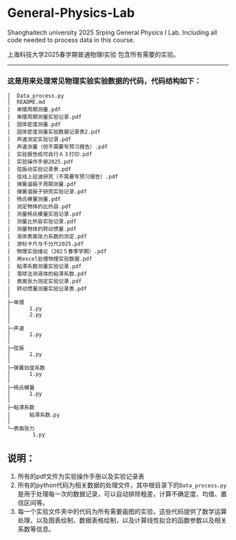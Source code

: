# General-Physics-Lab
Shanghaitech university 2025 Srping General Physics I Lab. Including all code needed to process data in this course.

上海科技大学2025春学期普通物理I实验 包含所有需要的实验。

---



### 这是用来处理常见物理实验实验数据的代码，代码结构如下：

```
│  Data_process.py
│  README.md
│  单摆周期测量.pdf
│  单摆周期测量实验记录.pdf
│  固体密度测量.pdf
│  固体密度测量实验数据记录表2.pdf
│  声速测定实验记录.pdf
│  声速测量（但不需要写预习报告）.pdf
│  实验报告纸可自行Ａ３打印.pdf
│  实验操作手册2025.pdf
│  弦振动实验记录表.pdf
│  弦线上驻波研究（不需要写预习报告）.pdf
│  弹簧谐振子周期测量.pdf
│  弹簧谐振子研究实验记录.pdf
│  杨氏模量测量.pdf
│  测定物体的比热容.pdf
│  测量杨氏模量实验记录.pdf
│  测量比热容实验记录.pdf
│  测量物体的转动惯量.pdf
│  液体表面张力系数的测定.pdf
│  游标卡尺与千分尺2025.pdf
│  物理实验绪论（202５春季学期）.pdf
│  用excel处理物理实验数据.pdf
│  粘滞系数测量实验记录.pdf
│  落球法测液体的粘滞系数.pdf
│  表面张力测定实验记录.pdf
│  转动惯量测量实验记录表.pdf
│
├─单摆
│      1.py
│      2.py
│
├─声速
│      1.py
│
├─弦振
│      1.py
│
├─弹簧劲度系数
│      1.py
│
├─杨氏模量
│      1.py
│
├─粘滞系数
│      粘滞系数.py
│
└─表面张力
        1.py

```

## 说明：

1. 所有的pdf文件为实验操作手册以及实验记录表
2. 所有的python代码为相关数据的处理文件，其中根目录下的`Data_process.py` 是用于处理每一次的数据记录，可以自动排除粗差，计算不确定度、均值、置信区间等。
3. 每一个实验文件夹中的代码为所有需要画图的实验，这些代码提供了数学运算处理，以及图表绘制，数据表格绘制，以及计算线性拟合的函数参数以及相关系数等信息。
